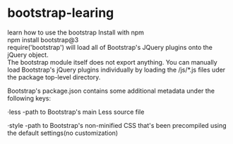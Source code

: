 # bootstrap-learing
learn how to use the bootstrap
Install with npm</br>
npm install bootstrap@3</br>
require('bootstrap') will load all of Bootstrap's JQuery plugins onto the jQuery object.</br>
The bootstrap module itself does not export anything. You can manually load Bootstrap's jQuery plugins individually by loading the /js/*.js files uder
the package top-level directory.

Bootstrap's package.json contains some additional metadata under the following keys:</br>
<p>·less -path to Bootstrap's main Less source file</p>
<p>·style -path to Bootstrap's non-minified CSS that's been precompiled using the default settings(no customization)
